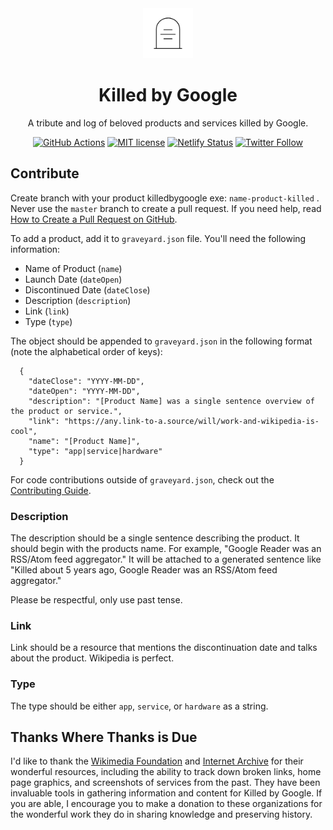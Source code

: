 <div align="center">
  <img src="src/assets/tombstone.png" alt="tombstone" style="height: 80px; width: 80px; padding: 0 20px;">
  <h1>Killed by Google</h1>
  <p>A tribute and log of beloved products and services killed by Google.</p>
</div>

<div align="center">

[![GitHub Actions](https://github.com/codyogden/killedbygoogle/workflows/build/badge.svg)](https://actions-badge.atrox.dev/codyogden/killedbygoogle/goto) [![MIT license](https://img.shields.io/badge/License-MIT-blue.svg)](/LICENSE) [![Netlify Status](https://img.shields.io/netlify/320a7a15-ce8b-4dba-befa-4c7922d5db9c)](https://app.netlify.com/sites/killedbygoogle/deploys) [![Twitter Follow](https://img.shields.io/twitter/follow/killedbygoogle?color=%231da1f2&label=%40killedbygoogle&style=flat-square)](https://twitter.com/killedbygoogle)



</div>

## Contribute

Create branch with your product killedbygoogle exe: `name-product-killed` . 
Never use the `master` branch to create a pull request. If you need help, read [How to Create a Pull Request on GitHub](https://www.digitalocean.com/community/tutorials/how-to-create-a-pull-request-on-github).

To add a product, add it to `graveyard.json` file. You'll need the following information:

- Name of Product (`name`)
- Launch Date (`dateOpen`)
- Discontinued Date (`dateClose`)
- Description (`description`)
- Link (`link`)
- Type (`type`)

The object should be appended to `graveyard.json` in the following format (note the alphabetical order of keys):

```
  {
    "dateClose": "YYYY-MM-DD",
    "dateOpen": "YYYY-MM-DD",
    "description": "[Product Name] was a single sentence overview of the product or service.",
    "link": "https://any.link-to-a.source/will/work-and-wikipedia-is-cool",
    "name": "[Product Name]",
    "type": "app|service|hardware"
  }
```

For code contributions outside of `graveyard.json`, check out the [Contributing Guide](.github/CONTRIBUTING.md).

### Description
The description should be a single sentence describing the product. It should begin with the products name. For example, "Google Reader was an RSS/Atom feed aggregator." It will be attached to a generated sentence like "Killed about 5 years ago, Google Reader was an RSS/Atom feed aggregator."

Please be respectful, only use past tense.

### Link
Link should be a resource that mentions the discontinuation date and talks about the product. Wikipedia is perfect.

### Type
The type should be either `app`, `service`, or `hardware` as a string.

## Thanks Where Thanks is Due
I'd like to thank the [Wikimedia Foundation](https://wikimediafoundation.org) and [Internet Archive](https://archive.org/) for their wonderful resources, including the ability to track down broken links, home page graphics, and screenshots of services from the past. They have been invaluable tools in gathering information and content for Killed by Google. If you are able, I encourage you to make a donation to these organizations for the wonderful work they do in sharing knowledge and preserving history.
